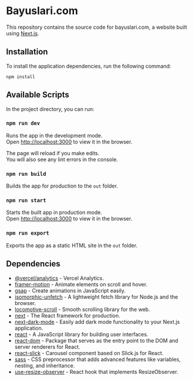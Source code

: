 # Bayuslari.com

This repository contains the source code for bayuslari.com, a website built using [Next.js](https://nextjs.org/).

## Installation

To install the application dependencies, run the following command:

```
npm install
```

## Available Scripts

In the project directory, you can run:

### `npm run dev`

Runs the app in the development mode.\
Open [http://localhost:3000](http://localhost:3000) to view it in the browser.

The page will reload if you make edits.\
You will also see any lint errors in the console.

### `npm run build`

Builds the app for production to the `out` folder.

### `npm run start`

Starts the built app in production mode.\
Open [http://localhost:3000](http://localhost:3000) to view it in the browser.

### `npm run export`

Exports the app as a static HTML site in the `out` folder.

## Dependencies

- [@vercel/analytics](https://www.npmjs.com/package/@vercel/analytics) - Vercel Analytics.
- [framer-motion](https://www.npmjs.com/package/framer-motion) - Animate elements on scroll and hover.
- [gsap](https://www.npmjs.com/package/gsap) - Create animations in JavaScript easily.
- [isomorphic-unfetch](https://www.npmjs.com/package/isomorphic-unfetch) - A lightweight fetch library for Node.js and the browser.
- [locomotive-scroll](https://www.npmjs.com/package/locomotive-scroll) - Smooth scrolling library for the web.
- [next](https://nextjs.org/) - The React framework for production.
- [next-dark-mode](https://www.npmjs.com/package/next-dark-mode) - Easily add dark mode functionality to your Next.js application.
- [react](https://reactjs.org/) - A JavaScript library for building user interfaces.
- [react-dom](https://www.npmjs.com/package/react-dom) - Package that serves as the entry point to the DOM and server renderers for React.
- [react-slick](https://www.npmjs.com/package/react-slick) - Carousel component based on Slick.js for React.
- [sass](https://www.npmjs.com/package/sass) - CSS preprocessor that adds advanced features like variables, nesting, and inheritance.
- [use-resize-observer](https://www.npmjs.com/package/use-resize-observer) - React hook that implements ResizeObserver.